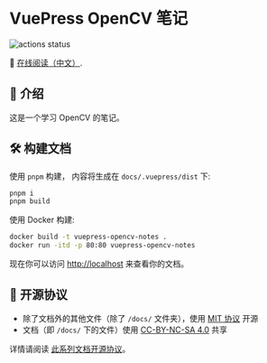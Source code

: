# VuePress OpenCV 笔记

![actions status](https://img.shields.io/github/actions/workflow/status/Sun-ZhenXing/vuepress-opencv-notes/deploy-docs.yml?branch=main)

🚀 [在线阅读（中文）](https://blog.alexsun.top/vuepress-opencv-notes/).

## 📝 介绍

这是一个学习 OpenCV 的笔记。

## 🛠️ 构建文档

使用 `pnpm` 构建， 内容将生成在 `docs/.vuepress/dist` 下:

```bash
pnpm i
pnpm build
```

使用 Docker 构建:

```bash
docker build -t vuepress-opencv-notes .
docker run -itd -p 80:80 vuepress-opencv-notes
```

现在你可以访问 <http://localhost> 来查看你的文档。

## 📜 开源协议

- 除了文档外的其他文件（除了 `/docs/` 文件夹），使用 [MIT 协议](https://mit-license.org/) 开源
- 文档（即 `/docs/` 下的文件）使用 [CC-BY-NC-SA 4.0](https://creativecommons.org/licenses/by-nc-sa/4.0/) 共享

详情请阅读 [此系列文档开源协议](https://github.com/Sun-ZhenXing/Sun-ZhenXing.github.io#%E5%BC%80%E6%BA%90%E5%8D%8F%E8%AE%AE)。
